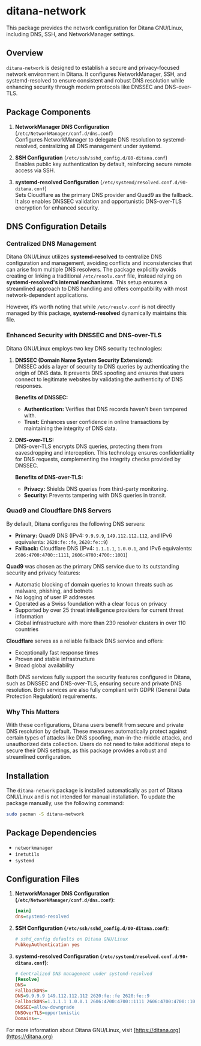 # ditana-network

This package provides the network configuration for Ditana GNU/Linux, including DNS, SSH, and NetworkManager settings.

## Overview

`ditana-network` is designed to establish a secure and privacy-focused network environment in Ditana. It configures NetworkManager, SSH, and systemd-resolved to ensure consistent and robust DNS resolution while enhancing security through modern protocols like DNSSEC and DNS-over-TLS.

## Package Components

1. **NetworkManager DNS Configuration** (`/etc/NetworkManager/conf.d/dns.conf`)  
   Configures NetworkManager to delegate DNS resolution to systemd-resolved, centralizing all DNS management under systemd.

2. **SSH Configuration** (`/etc/ssh/sshd_config.d/80-ditana.conf`)  
   Enables public key authentication by default, reinforcing secure remote access via SSH.

3. **systemd-resolved Configuration** (`/etc/systemd/resolved.conf.d/90-ditana.conf`)  
   Sets Cloudflare as the primary DNS provider and Quad9 as the fallback. It also enables DNSSEC validation and opportunistic DNS-over-TLS encryption for enhanced security.

## DNS Configuration Details

### Centralized DNS Management

Ditana GNU/Linux utilizes **systemd-resolved** to centralize DNS configuration and management, avoiding conflicts and inconsistencies that can arise from multiple DNS resolvers. The package explicitly avoids creating or linking a traditional `/etc/resolv.conf` file, instead relying on **systemd-resolved's internal mechanisms**. This setup ensures a streamlined approach to DNS handling and offers compatibility with most network-dependent applications.

However, it’s worth noting that while `/etc/resolv.conf` is not directly managed by this package, **systemd-resolved** dynamically maintains this file.

### Enhanced Security with DNSSEC and DNS-over-TLS

Ditana GNU/Linux employs two key DNS security technologies:

1. **DNSSEC (Domain Name System Security Extensions):**  
   DNSSEC adds a layer of security to DNS queries by authenticating the origin of DNS data. It prevents DNS spoofing and ensures that users connect to legitimate websites by validating the authenticity of DNS responses.

   **Benefits of DNSSEC:**
   - **Authentication:** Verifies that DNS records haven't been tampered with.
   - **Trust:** Enhances user confidence in online transactions by maintaining the integrity of DNS data.

2. **DNS-over-TLS:**  
   DNS-over-TLS encrypts DNS queries, protecting them from eavesdropping and interception. This technology ensures confidentiality for DNS requests, complementing the integrity checks provided by DNSSEC.

   **Benefits of DNS-over-TLS:**
   - **Privacy:** Shields DNS queries from third-party monitoring.
   - **Security:** Prevents tampering with DNS queries in transit.

### Quad9 and Cloudflare DNS Servers

By default, Ditana configures the following DNS servers:

- **Primary:** Quad9 DNS (IPv4: `9.9.9.9`, `149.112.112.112`, and IPv6 equivalents: `2620:fe::fe`, `2620:fe::9`)
- **Fallback:** Cloudflare DNS (IPv4: `1.1.1.1`, `1.0.0.1`, and IPv6 equivalents: `2606:4700:4700::1111`, `2606:4700:4700::1001`)

**Quad9** was chosen as the primary DNS service due to its outstanding security and privacy features:
- Automatic blocking of domain queries to known threats such as malware, phishing, and botnets
- No logging of user IP addresses
- Operated as a Swiss foundation with a clear focus on privacy
- Supported by over 25 threat intelligence providers for current threat information
- Global infrastructure with more than 230 resolver clusters in over 110 countries

**Cloudflare** serves as a reliable fallback DNS service and offers:
- Exceptionally fast response times
- Proven and stable infrastructure
- Broad global availability

Both DNS services fully support the security features configured in Ditana, such as DNSSEC and DNS-over-TLS, ensuring secure and private DNS resolution. Both services are also fully compliant with GDPR (General Data Protection Regulation) requirements.

### Why This Matters

With these configurations, Ditana users benefit from secure and private DNS resolution by default. These measures automatically protect against certain types of attacks like DNS spoofing, man-in-the-middle attacks, and unauthorized data collection. Users do not need to take additional steps to secure their DNS settings, as this package provides a robust and streamlined configuration.

## Installation

The `ditana-network` package is installed automatically as part of Ditana GNU/Linux and is not intended for manual installation. To update the package manually, use the following command:

```bash
sudo pacman -S ditana-network
```

## Package Dependencies

- `networkmanager`
- `inetutils`
- `systemd`

## Configuration Files

1. **NetworkManager DNS Configuration (`/etc/NetworkManager/conf.d/dns.conf`)**:
   ```ini
   [main]
   dns=systemd-resolved
   ```

2. **SSH Configuration (`/etc/ssh/sshd_config.d/80-ditana.conf`)**:
   ```ini
   # sshd_config defaults on Ditana GNU/Linux
   PubkeyAuthentication yes
   ```

3. **systemd-resolved Configuration (`/etc/systemd/resolved.conf.d/90-ditana.conf`)**:
   ```ini
   # Centralized DNS management under systemd-resolved
   [Resolve]
   DNS=
   FallbackDNS=
   DNS=9.9.9.9 149.112.112.112 2620:fe::fe 2620:fe::9
   FallbackDNS=1.1.1.1 1.0.0.1 2606:4700:4700::1111 2606:4700:4700::1001
   DNSSEC=allow-downgrade
   DNSOverTLS=opportunistic
   Domains=~.
   ```

For more information about Ditana GNU/Linux, visit [https://ditana.org](https://ditana.org)
